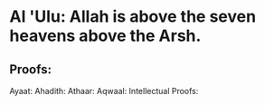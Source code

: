 # Al 'Ulu: Allah is above the seven heavens above the Arsh.

## Proofs:

Ayaat:
Ahadith:
Athaar:
Aqwaal:
Intellectual Proofs:


